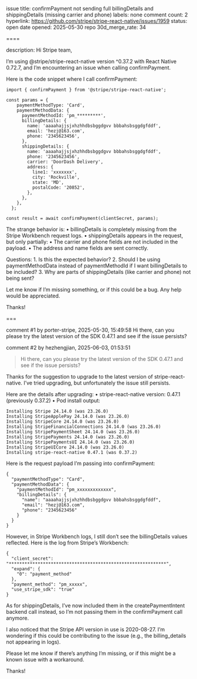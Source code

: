 issue title: confirmPayment not sending full billingDetails and shippingDetails (missing carrier and phone)
labels: none
comment count: 2
hyperlink: https://github.com/stripe/stripe-react-native/issues/1959
status: open
date opened: 2025-05-30
repo 30d_merge_rate: 34

====

description:
Hi Stripe team,

I’m using @stripe/stripe-react-native version ^0.37.2 with React Native 0.72.7, and I’m encountering an issue when calling confirmPayment.

Here is the code snippet where I call confirmPayment:
```
import { confirmPayment } from '@stripe/stripe-react-native';

const params = {
    paymentMethodType: 'Card',
    paymentMethodData: {
      paymentMethodId: 'pm_*********',
      billingDetails: {
        name: 'aaaahajjsjxhzhhdbsbggdgvv bbbahsbsggdgfddf',
        email: 'hezj@163.com',
        phone: '2345623456',
      },
      shippingDetails: {
        name: 'aaaahajjsjxhzhhdbsbggdgvv bbbahsbsggdgfddf',
        phone: '2345623456',
        carrier: 'DoorDash Delivery',
        address: {
          line1: 'xxxxxxx',
          city: 'Rockville',
          state: 'MD',
          postalCode: '20852',
        },
      },
    },
  };

const result = await confirmPayment(clientSecret, params);
```

The strange behavior is:
	•	billingDetails is completely missing from the Stripe Workbench request logs.
	•	shippingDetails appears in the request, but only partially:
	•	The carrier and phone fields are not included in the payload.
	•	The address and name fields are sent correctly.

Questions:
	1.	Is this the expected behavior?
	2.	Should I be using paymentMethodData instead of paymentMethodId if I want billingDetails to be included?
	3.	Why are parts of shippingDetails (like carrier and phone) not being sent?

Let me know if I’m missing something, or if this could be a bug. Any help would be appreciated.

Thanks!

===

comment #1 by porter-stripe, 2025-05-30, 15:49:58
Hi there, can you please try the latest version of the SDK 0.47.1 and see if the issue persists?

comment #2 by hezhengjian, 2025-06-03, 01:53:51
> Hi there, can you please try the latest version of the SDK 0.47.1 and see if the issue persists?

Thanks for the suggestion to upgrade to the latest version of stripe-react-native. I’ve tried upgrading, but unfortunately the issue still persists.

Here are the details after upgrading:
	•	stripe-react-native version: 0.47.1 (previously 0.37.2)
	•	Pod install output:
```
Installing Stripe 24.14.0 (was 23.26.0)
Installing StripeApplePay 24.14.0 (was 23.26.0)
Installing StripeCore 24.14.0 (was 23.26.0)
Installing StripeFinancialConnections 24.14.0 (was 23.26.0)
Installing StripePaymentSheet 24.14.0 (was 23.26.0)
Installing StripePayments 24.14.0 (was 23.26.0)
Installing StripePaymentsUI 24.14.0 (was 23.26.0)
Installing StripeUICore 24.14.0 (was 23.26.0)
Installing stripe-react-native 0.47.1 (was 0.37.2)
```
Here is the request payload I’m passing into confirmPayment:
```
{
  "paymentMethodType": "Card",
  "paymentMethodData": {
    "paymentMethodId": "pm_xxxxxxxxxxxxx",
    "billingDetails": {
      "name": "aaaahajjsjxhzhhdbsbggdgvv bbbahsbsggdgfddf",
      "email": "hezj@163.com",
      "phone": "2345623456"
    }
  }
}
```
However, in Stripe Workbench logs, I still don’t see the billingDetails values reflected. Here is the log from Stripe’s Workbench:
```
{
  "client_secret": "************************************************************",
  "expand": {
    "0": "payment_method"
  },
  "payment_method": "pm_xxxxx",
  "use_stripe_sdk": "true"
}
```
As for shippingDetails, I’ve now included them in the createPaymentIntent backend call instead, so I’m not passing them in the confirmPayment call anymore.

I also noticed that the Stripe API version in use is 2020-08-27. I’m wondering if this could be contributing to the issue (e.g., the billing_details not appearing in logs).

Please let me know if there’s anything I’m missing, or if this might be a known issue with a workaround.

Thanks!
